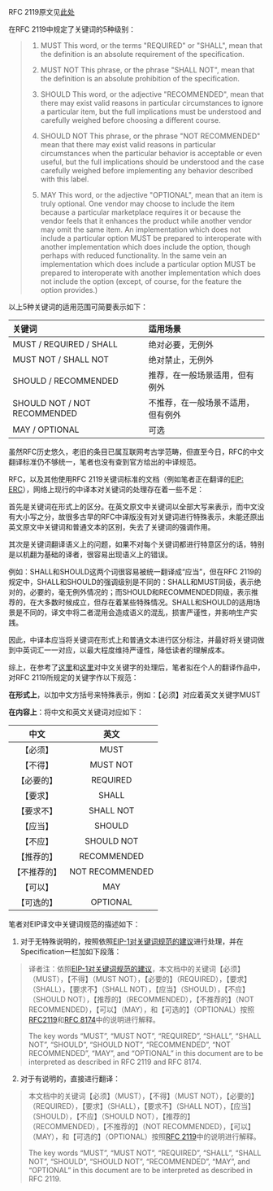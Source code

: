 RFC 2119原文见[此处](https://www.rfc-editor.org/rfc/rfc2119)

在RFC 2119中规定了关键词的5种级别：

> 1. MUST   This word, or the terms "REQUIRED" or "SHALL", mean that the definition is an absolute requirement of the specification.
>
> 2. MUST NOT   This phrase, or the phrase "SHALL NOT", mean that the definition is an absolute prohibition of the specification.
>
> 3. SHOULD   This word, or the adjective "RECOMMENDED", mean that there may exist valid reasons in particular circumstances to ignore a particular item, but the full implications must be understood and carefully weighed before choosing a different course.
>
> 4. SHOULD NOT   This phrase, or the phrase "NOT RECOMMENDED" mean that there may exist valid reasons in particular circumstances when the particular behavior is acceptable or even useful, but the full implications should be understood and the case carefully weighed before implementing any behavior described with this label.
>
> 5. MAY   This word, or the adjective "OPTIONAL", mean that an item is truly optional.  One vendor may choose to include the item because a particular marketplace requires it or because the vendor feels that it enhances the product while another vendor may omit the same item. An implementation which does not include a particular option MUST be prepared to interoperate with another implementation which does include the option, though perhaps with reduced functionality. In the same vein an implementation which does include a particular option MUST be prepared to interoperate with another implementation which does not include the option (except, of course, for the feature the option provides.)

以上5种关键词的适用范围可简要表示如下：

| 关键词                       | 适用场景                           |
| :--------------------------- | :--------------------------------- |
| MUST / REQUIRED / SHALL      | 绝对必要，无例外                   |
| MUST NOT / SHALL NOT         | 绝对禁止，无例外                   |
| SHOULD / RECOMMENDED         | 推荐，在一般场景适用，但有例外     |
| SHOULD NOT / NOT RECOMMENDED | 不推荐，在一般场景不适用，但有例外 |
| MAY / OPTIONAL               | 可选                               |

虽然RFC历史悠久，老旧的条目已属互联网考古学范畴，但直至今日，RFC的中文翻译标准仍不够统一，笔者也没有查到官方给出的中译规范。

RFC，以及其他使用RFC 2119关键词标准的文档（例如笔者正在翻译的[EIP: ERC](https://github.com/Colt-M1873/ERC_Implementation)），网络上现行的中译本对关键词的处理存在着一些不足：

首先是关键词在形式上的区分。在英文原文中关键词以全部大写来表示，而中文没有大小写之分，故很多古早的RFC中译版没有对关键词进行特殊表示，未能还原出英文原文中关键词和普通文本的区别，失去了关键词的强调作用。

其次是关键词翻译语义上的问题，如果不对每个关键词都进行特意区分的话，特别是以机翻为基础的译者，很容易出现语义上的错误。

例如：SHALL和SHOULD这两个词很容易被统一翻译成“应当”，但在RFC 2119的规定中，SHALL和SHOULD的强调级别是不同的：SHALL和MUST同级，表示绝对的，必要的，毫无例外情况的；而SHOULD和RECOMMENDED同级，表示推荐的，在大多数时候成立，但存在着某些特殊情况。SHALL和SHOULD的适用场景是不同的，译文中将二者混用会造成语义的混乱，损害严谨性，并影响生产实践。

因此，中译本应当将关键词在形式上和普通文本进行区分标注，并最好将关键词做到中英词汇一一对应，以最大程度维持严谨性，降低读者的理解成本。

综上，在参考了[这里](https://github.com/dianbo-rfc/dianbo-rfc/blob/master/rfc/rfc2119/README.md)和[这里](https://autumnquiche.github.io/RFC8999_Chinese_Simplified/)对中文关键字的处理后，笔者拟在个人的翻译作品中，对RFC 2119所规定的关键字作以下规范：

**在形式上**，以加中文方括号来特殊表示，例如：【必须】对应着英文关键字MUST

**在内容上**：将中文和英文关键词对应如下：

|     中文     |      英文       |
| :----------: | :-------------: |
|   【必须】   |      MUST       |
|   【不得】   |    MUST NOT     |
|  【必要的】  |    REQUIRED     |
|   【要求】   |      SHALL      |
|  【要求不】  |    SHALL NOT    |
|   【应当】   |     SHOULD      |
|   【不应】   |   SHOULD NOT    |
|  【推荐的】  |   RECOMMENDED   |
| 【不推荐的】 | NOT RECOMMENDED |
|   【可以】   |       MAY       |
|  【可选的】  |    OPTIONAL     |

笔者对EIP译文中关键词规范的描述如下：

1. 对于无特殊说明的，按照依照[EIP-1对关键词规范的建议](https://eips.ethereum.org/EIPS/eip-1#rfc-2119-and-rfc-8174)进行处理，并在Specification一栏加如下段落：

> 译者注：依照[EIP-1对关键词规范的建议](https://eips.ethereum.org/EIPS/eip-1#rfc-2119-and-rfc-8174)，本文档中的关键词【必须】（MUST），【不得】（MUST NOT），【必要的】（REQUIRED），【要求】（SHALL），【要求不】（SHALL NOT），【应当】（SHOULD），【不应】（SHOULD NOT），【推荐的】（RECOMMENDED），【不推荐的】（NOT RECOMMENDED），【可以】（MAY），和【可选的】（OPTIONAL）按照[RFC2119](https://www.rfc-editor.org/rfc/rfc2119)和[RFC 8174](https://www.rfc-editor.org/rfc/rfc8174)中的说明进行解释。
   >
   > The key words “MUST”, “MUST NOT”, “REQUIRED”, “SHALL”, “SHALL NOT”, “SHOULD”, “SHOULD NOT”, “RECOMMENDED”, “NOT RECOMMENDED”, “MAY”, and “OPTIONAL” in this document are to be interpreted as described in RFC 2119 and RFC 8174.

2. 对于有说明的，直接进行翻译：

> 本文档中的关键词【必须】（MUST），【不得】（MUST NOT），【必要的】（REQUIRED），【要求】（SHALL），【要求不】（SHALL NOT），【应当】（SHOULD），【不应】（SHOULD NOT），【推荐的】（RECOMMENDED），【不推荐的】（NOT RECOMMENDED），【可以】（MAY），和【可选的】（OPTIONAL）按照[RFC 2119](https://www.rfc-editor.org/rfc/rfc2119)中的说明进行解释。
>
> The key words “MUST”, “MUST NOT”, “REQUIRED”, “SHALL”, “SHALL NOT”, “SHOULD”, “SHOULD NOT”, “RECOMMENDED”, “MAY”, and “OPTIONAL” in this document are to be interpreted as described in RFC 2119.

